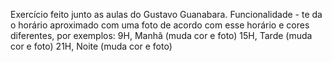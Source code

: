 Exercício feito junto as aulas do Gustavo Guanabara.
Funcionalidade - te da o horário aproximado com uma foto de acordo com esse horário e cores diferentes, por exemplos:
9H, Manhã (muda cor e foto)
15H, Tarde (muda cor e foto)
21H, Noite (muda cor e foto)
